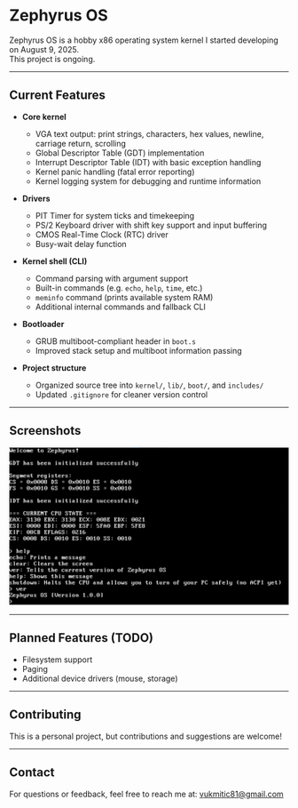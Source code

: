 # Zephyrus OS

Zephyrus OS is a hobby x86 operating system kernel I started developing on August 9, 2025.  
This project is ongoing.

---

## Current Features

- **Core kernel**
  - VGA text output: print strings, characters, hex values, newline, carriage return, scrolling  
  - Global Descriptor Table (GDT) implementation  
  - Interrupt Descriptor Table (IDT) with basic exception handling  
  - Kernel panic handling (fatal error reporting)  
  - Kernel logging system for debugging and runtime information  

- **Drivers**
  - PIT Timer for system ticks and timekeeping  
  - PS/2 Keyboard driver with shift key support and input buffering  
  - CMOS Real-Time Clock (RTC) driver  
  - Busy-wait delay function  

- **Kernel shell (CLI)**
  - Command parsing with argument support  
  - Built-in commands (e.g. `echo`, `help`, `time`, etc.)  
  - `meminfo` command (prints available system RAM)  
  - Additional internal commands and fallback CLI  

- **Bootloader**
  - GRUB multiboot-compliant header in `boot.s`  
  - Improved stack setup and multiboot information passing  

- **Project structure**
  - Organized source tree into `kernel/`, `lib/`, `boot/`, and `includes/`  
  - Updated `.gitignore` for cleaner version control  

---

## Screenshots

![Current progress](Screenshots/currentProgress.png)

---

## Planned Features (TODO)

- Filesystem support  
- Paging  
- Additional device drivers (mouse, storage)  

---

## Contributing
This is a personal project, but contributions and suggestions are welcome!

---

## Contact

For questions or feedback, feel free to reach me at: vukmitic81@gmail.com